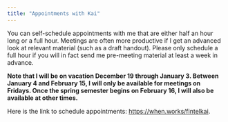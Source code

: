 ```yaml
---
title: "Appointments with Kai"
---
```


You can self-schedule appointments with me that are either half an hour long or a full hour. Meetings are often more productive if I get an advanced look at relevant material (such as a draft handout). Please only schedule a full hour if you will in fact send me pre-meeting material at least a week in advance.

**Note that I will be on vacation December 19 through January 3. Between January 4 and February 15, I will only be available for meetings on Fridays. Once the spring semester begins on February 16, I will also be available at other times.**

Here is the link to schedule appointments: <https://when.works/fintelkai>.


